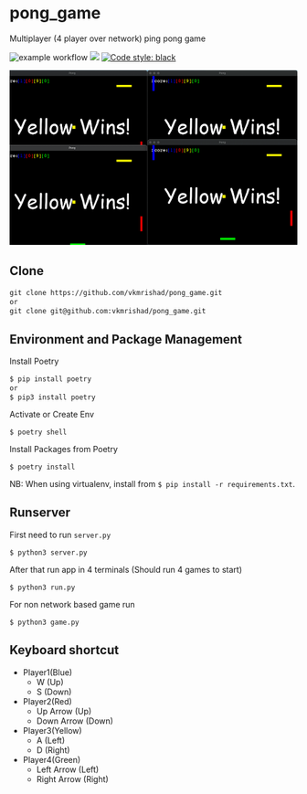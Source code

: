 # pong_game
Multiplayer (4 player over network) ping pong game

![example workflow](https://github.com/vkmrishad/pong_game/actions/workflows/black.yaml/badge.svg)
[![](https://img.shields.io/badge/python-3.8+-blue.svg)](https://www.python.org/downloads/)
<a href="https://github.com/psf/black"><img alt="Code style: black" src="https://img.shields.io/badge/code%20style-black-000000.svg"></a>

![Multiplayer - Network](assets/1.png)

## Clone

    git clone https://github.com/vkmrishad/pong_game.git
    or
    git clone git@github.com:vkmrishad/pong_game.git

## Environment and Package Management
Install Poetry

    $ pip install poetry
    or
    $ pip3 install poetry

Activate or Create Env

    $ poetry shell

Install Packages from Poetry

    $ poetry install

NB: When using virtualenv, install from `$ pip install -r requirements.txt`.

## Runserver
First need to run `server.py`

    $ python3 server.py

After that run app in 4 terminals (Should run 4 games to start)

    $ python3 run.py

For non network based game run

    $ python3 game.py

## Keyboard shortcut
- Player1(Blue)
  - W (Up)
  - S (Down)
- Player2(Red)
  - Up Arrow (Up)
  - Down Arrow (Down)
- Player3(Yellow)
  - A (Left)
  - D (Right)
- Player4(Green)
  - Left Arrow (Left)
  - Right Arrow (Right)
